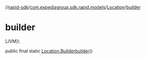 //[rapid-sdk](../../../index.md)/[com.expediagroup.sdk.rapid.models](../index.md)/[Location](index.md)/[builder](builder.md)

# builder

[JVM]\

public final static [Location.Builder](-builder/index.md)[builder](builder.md)()
